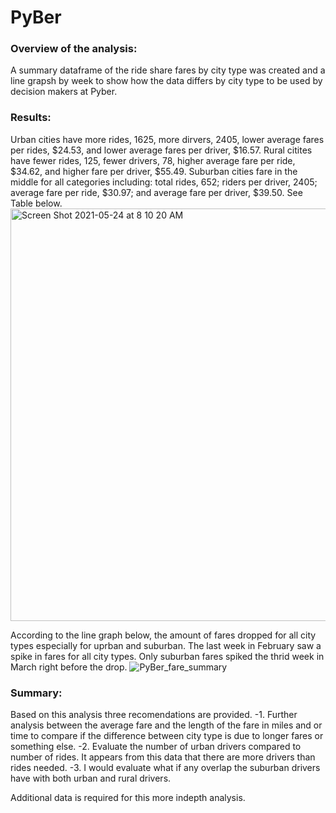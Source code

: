 # PyBer

### Overview of the analysis:
A summary dataframe of the ride share fares by city type was created and a line grapsh by week to show how the data differs by city type to be used by decision makers at Pyber.  

### Results:
Urban cities have more rides, 1625, more dirvers, 2405, lower average fares per rides, $24.53, and lower average fares per driver, $16.57. 
Rural citites have fewer rides, 125, fewer drivers, 78, higher average fare per ride, $34.62, and higher fare per driver, $55.49.
Suburban cities fare in the middle for all categories including: total rides, 652; riders per driver, 2405; average fare per ride, $30.97; and average fare per driver, $39.50. See Table below.
<img width="660" alt="Screen Shot 2021-05-24 at 8 10 20 AM" src="https://user-images.githubusercontent.com/82460401/119353252-48447a00-bc68-11eb-9400-f0fbc6e4afbf.png">

According to the line graph below, the amount of fares dropped for all city types especially for uprban and suburban. The last week in February saw a spike in fares for all city types. Only suburban fares spiked the thrid week in March right before the drop. 
![PyBer_fare_summary](https://user-images.githubusercontent.com/82460401/119353835-fcde9b80-bc68-11eb-9266-ecc1e74cb84d.png)


### Summary:
Based on this analysis three recomendations are provided.
  -1. Further analysis between the average fare and the length of the fare in miles and or time to compare if the difference between city type is due to longer fares or something else. 
  -2. Evaluate the number of urban drivers compared to number of rides. It appears from this data that there are more drivers than rides needed. 
  -3. I would evaluate what if any overlap the suburban drivers have with both urban and rural drivers. 
  
  Additional data is required for this more indepth analysis. 
